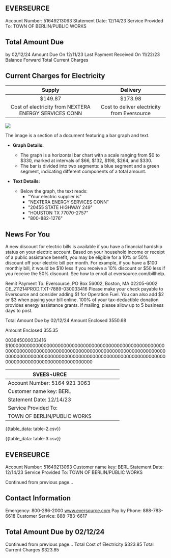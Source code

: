 ## EVERSEURCE

Account Number: 51649213063
Statement Date: 12/14/23
Service Provided To:
TOWN OF BERLIN/PUBLIC WORKS

## Total Amount Due

by $02 / 12 / 24$
Amount Due On 12/11/23
Last Payment Received On 11/22/23
Balance Forward
Total Current Charges

## Current Charges for Electricity

| Supply | Delivery |
| :--: | :--: |
| \$149.87 | \$173.98 |
| Cost of electricity from NEXTERA ENERGY SERVICES CONN | Cost to deliver electricity from Eversource |

![](images/img-0.jpeg)

The image is a section of a document featuring a bar graph and text. 

- **Graph Details:**
  - The graph is a horizontal bar chart with a scale ranging from $0 to $330, marked at intervals of $66, $132, $198, $264, and $330.
  - The bar is divided into two segments: a blue segment and a green segment, indicating different components of a total amount.

- **Text Details:**
  - Below the graph, the text reads:
    - "Your electric supplier is"
    - "NEXTERA ENERGY SERVICES CONN"
    - "20455 STATE HIGHWAY 249"
    - "HOUSTON TX 77070-2757"
    - "800-882-1276"

## News For You

A new discount for electric bills is available if you have a financial hardship status on your electric account. Based on your household income or receipt of a public assistance benefit, you may be eligible for a $10 \%$ or $50 \%$ discount off your electric bill per month. For example, if you have a $\$ 100$ monthly bill, it would be $\$ 10$ less if you receive a $10 \%$ discount or $\$ 50$ less if you receive the $50 \%$ discount. See how to enroll at eversource.com/billhelp.

Remit Payment To: Eversource, PO Box 56002, Boston, MA 02205-6002
CE_211214PROD.TXT-7889-030033416
Please make your check payable to Eversource and consider adding $\$ 1$ for Operation Fuel.
You can also add $\$ 2$ or $\$ 3$ when paying your bill online. $100 \%$ of your tax-deductible donation provides energy assistance grants. If mailing, please allow up to 5 business days to post.

Total Amount Due
by $02 / 12 / 24$
Amount Enclosed
$3550.68$

Amount Enclosed
$355.35$

003945000033416
$100000000000000000000000000000000000000000000000000000000000000000000000000000000000000000000000000000000000000000000000000000000000000000000000000000000000000000000000000000000000000000000000000000000

| SVEES¬URCE |  |  |  |  |  |
| --- | --- | --- | --- | --- | --- |
| Account Number: 5164 921 3063 |  |  |  |  |  |
| Customer name key: BERL |  |  |  |  |  |
| Statement Date: 12/14/23 |  |  |  |  |  |
| Service Provided To: |  |  |  |  |  |
| TOWN OF BERLIN/PUBLIC WORKS |  |  |  |  |  |


{{table_data: table-2.csv}}


{{table_data: table-3.csv}}

## EVERSEURCE

Account Number: 51649213063
Customer name key: BERL
Statement Date: 12/14/23
Service Provided To:
TOWN OF BERLIN/PUBLIC WORKS

Continued from previous page...

## Contact Information

Emergency: 800-286-2000
www.eversource.com
Pay by Phone: 888-783-6618
Customer Service: 888-783-6617

## Total Amount Due by 02/12/24

Continued from previous page...
Total Cost of Electricity
\$323.85
Total Current Charges
\$323.85
